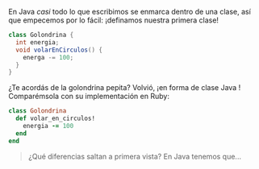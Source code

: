
En Java _casi_ todo lo que escribimos se enmarca dentro de una clase, así que empecemos por lo fácil: ¡definamos nuestra primera clase!

```java
class Golondrina {
  int energia;
  void volarEnCirculos() {
    energa -= 100;
  }
}
```

¿Te acordás de la golondrina pepita? Volvió, ¡en forma de clase Java ! Comparémsola con su implementación en Ruby: 

```ruby
class Golondrina
  def volar_en_circulos!
    energia -= 100
  end
end
```

> ¿Qué diferencias saltan a primera vista? 
> En Java tenemos que...


